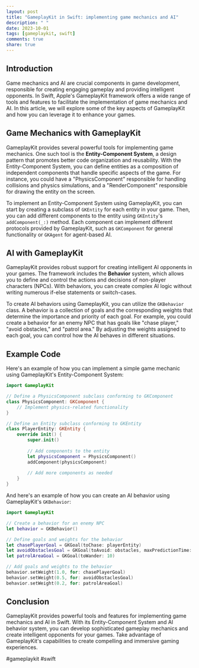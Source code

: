 ```yaml
---
layout: post
title: "GameplayKit in Swift: implementing game mechanics and AI"
description: " "
date: 2023-10-01
tags: [gameplaykit, swift]
comments: true
share: true
---
```


## Introduction

Game mechanics and AI are crucial components in game development, responsible for creating engaging gameplay and providing intelligent opponents. In Swift, Apple's GameplayKit framework offers a wide range of tools and features to facilitate the implementation of game mechanics and AI. In this article, we will explore some of the key aspects of GameplayKit and how you can leverage it to enhance your games.

## Game Mechanics with GameplayKit

GameplayKit provides several powerful tools for implementing game mechanics. One such tool is the **Entity-Component System**, a design pattern that promotes better code organization and reusability. With the Entity-Component System, you can define entities as a composition of independent components that handle specific aspects of the game. For instance, you could have a "PhysicsComponent" responsible for handling collisions and physics simulations, and a "RenderComponent" responsible for drawing the entity on the screen.

To implement an Entity-Component System using GameplayKit, you can start by creating a subclass of `GKEntity` for each entity in your game. Then, you can add different components to the entity using `GKEntity`'s `addComponent(_:)` method. Each component can implement different protocols provided by GameplayKit, such as `GKComponent` for general functionality or `GKAgent` for agent-based AI.

## AI with GameplayKit

GameplayKit provides robust support for creating intelligent AI opponents in your games. The framework includes the **Behavior** system, which allows you to define and control the actions and decisions of non-player characters (NPCs). With behaviors, you can create complex AI logic without writing numerous if-else statements or switch-cases.

To create AI behaviors using GameplayKit, you can utilize the `GKBehavior` class. A behavior is a collection of goals and the corresponding weights that determine the importance and priority of each goal. For example, you could create a behavior for an enemy NPC that has goals like "chase player," "avoid obstacles," and "patrol area." By adjusting the weights assigned to each goal, you can control how the AI behaves in different situations.

## Example Code

Here's an example of how you can implement a simple game mechanic using GameplayKit's Entity-Component System:

```swift
import GameplayKit

// Define a PhysicsComponent subclass conforming to GKComponent
class PhysicsComponent: GKComponent {
    // Implement physics-related functionality
}

// Define an Entity subclass conforming to GKEntity
class PlayerEntity: GKEntity {
    override init() {
        super.init()
        
        // Add components to the entity
        let physicsComponent = PhysicsComponent()
        addComponent(physicsComponent)
        
        // Add more components as needed
    }
}
```

And here's an example of how you can create an AI behavior using GameplayKit's `GKBehavior`:

```swift
import GameplayKit

// Create a behavior for an enemy NPC
let behavior = GKBehavior()

// Define goals and weights for the behavior
let chasePlayerGoal = GKGoal(toChase: playerEntity)
let avoidObstaclesGoal = GKGoal(toAvoid: obstacles, maxPredictionTime: 1.0)
let patrolAreaGoal = GKGoal(toWander: 10)

// Add goals and weights to the behavior
behavior.setWeight(1.0, for: chasePlayerGoal)
behavior.setWeight(0.5, for: avoidObstaclesGoal)
behavior.setWeight(0.2, for: patrolAreaGoal)
```

## Conclusion

GameplayKit provides powerful tools and features for implementing game mechanics and AI in Swift. With its Entity-Component System and AI behavior system, you can develop sophisticated gameplay mechanics and create intelligent opponents for your games. Take advantage of GameplayKit's capabilities to create compelling and immersive gaming experiences.

#gameplaykit #swift